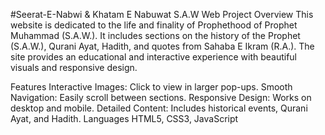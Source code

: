 #Seerat-E-Nabwi & Khatam E Nabuwat S.A.W Web Project
Overview
This website is dedicated to the life and finality of Prophethood of Prophet Muhammad (S.A.W.). It includes sections on the history of the Prophet (S.A.W.), Qurani Ayat, Hadith, and quotes from Sahaba E Ikram (R.A.). The site provides an educational and interactive experience with beautiful visuals and responsive design.

Features
Interactive Images: Click to view in larger pop-ups.
Smooth Navigation: Easily scroll between sections.
Responsive Design: Works on desktop and mobile.
Detailed Content: Includes historical events, Qurani Ayat, and Hadith.
Languages
HTML5, CSS3, JavaScript
